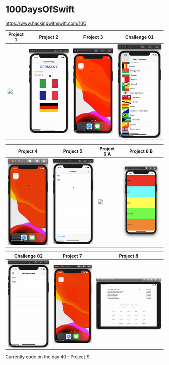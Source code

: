 # 100DaysOfSwift
https://www.hackingwithswift.com/100

| Project 1                                  | Project 2                                  | Project 3                                  | Challenge 01                                 |
|--------------------------------------------|--------------------------------------------|--------------------------------------------|----------------------------------------------|
|<img src="./demo/project01.gif" width="250">|<img src="./demo/project02.gif" width="250">|<img src="./demo/project03.gif" width="250">|<img src="./demo/Challenge01.gif" width="250">|

| Project 4                                  | Project 5                                  | Project 6 A                                 | Project 6 B                                 |
|--------------------------------------------|--------------------------------------------|---------------------------------------------|---------------------------------------------|
|<img src="./demo/project04.gif" width="250">|<img src="./demo/project05.gif" width="250">|<img src="./demo/project06A.gif" width="500">|<img src="./demo/project06B.png" width="250">|

| Challenge 02                                 | Project 7                                  | Project 8                                  |
|----------------------------------------------|--------------------------------------------|--------------------------------------------|
|<img src="./demo/Challenge02.gif" width="250">|<img src="./demo/project07.gif" width="250">|<img src="./demo/project08.gif" width="500">|

Currently code on the day 40 - Project 9.